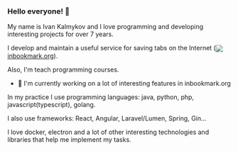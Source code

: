 ### Hello everyone! 👋

My name is Ivan Kalmykov and I love programming and developing interesting projects for over 7 years.

I develop and maintain a useful service for saving tabs on the Internet (<a href="https://inbookmark.org/"><img align="center" src="https://avatars.githubusercontent.com/u/82322851?s=16" />inbookmark.org</a>).

Also, I'm  teach programming courses.

- 🔭 I'm currently working on a lot of interesting features in inbookmark.org

In my practice I use programming languages: java, python, php, javascript(typescript), golang.

I also use frameworks: React, Angular, Laravel/Lumen, Spring, Gin...

I love docker, electron and a lot of other interesting technologies and libraries that help me implement my tasks.
